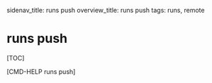 sidenav_title: runs push
overview_title: runs push
tags: runs, remote

# runs push

[TOC]

[CMD-HELP runs push]
